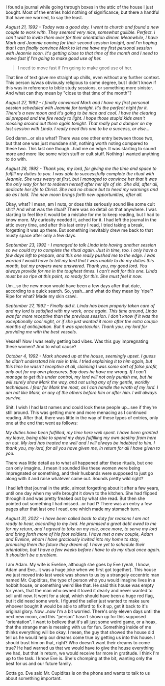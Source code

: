 I found a journal while going through boxes in the attic of the house I just bought. Most of the entries hold nothing of significance, but there a handful that have me worried, to say the least.

*August 21, 1992 - Today was a good day. I went to church and found a new couple to work with. They seemed very nice, somewhat gullible. Perfect. I can't wait to invite them over for their orientation dinner. Meanwhile, I have Mark and Jeannie coming for their second session tonight, and I'm hoping that I can finally convince Mark to let me have my first personal session with Jeannie soon. It's getting close to that time of the month and I need to move fast if I'm going to make good use of her.*

>I need to move fast if I'm going to make good use of her.

That line of text gave me straight up chills, even without any further context. This person is/was obviously religious to some degree, but I didn't know if this was in reference to bible study sessions, or something more sinister. And what can they mean by "close to that time of the month"?

*August 27, 1992 - I finally convinced Mark and I have my first personal session scheduled with Jeannie for tonight. It's the perfect night for it. There's a new moon and it's going to be nice and cool. I have the clearing all prepped and the fire ready to light. I hope those stupid kids aren't messing around out there again tonight. That really put a damper on my last session with Linda. I really need this one to be a success, or else...*

God damn...or else what? There was one other entry between those two, but that one was just mundane shit, nothing worth noting compared to these two. This last one though...had me on edge. It was starting to sound more and more like some witch stuff or cult stuff. Nothing I wanted anything to do with.

*August 28, 1992 - Thank you, my lord, for giving me the time and space to fulfill my duties to you. I was able to successfully complete the ritual with Jeannie. She was weary at first, but I managed to convince her that it was the only way for her to redeem herself after her life of sin. She did, after all, dedicate her life to Christ. She had no choice but to heed my warnings and do as I told. The new moon brings forth new opportunities, after all.*

Okay, what? I mean, am I nuts, or does this seriously sound like some cult shit? And what was the ritual? There was no detail on that anywhere. I was starting to feel like it would be a mistake for me to keep reading, but I had to know more. My curiosity needed it, ached for it. I had left the journal in the attic every time, and after this last entry I read, I tried taking a break, forgetting it was up there. But something inevitably drew me back to that musty space after only a few days.

*September 23, 1992 - I managed to talk Linda into having another session so we could try to complete the ritual again. Just in time, too. I only have a few days left to prepare, and this one really pushed me to the edge. I was worried I would have to tell my lord that I was unable to do my duties this month, but my prayers were answered. Thank you, my good lord. You always provide for me in the toughest times. I can't wait for this one. Linda must be so ripe at this point, so ready for this. She must feel it now.*

Um...so the new moon would have been a few days after that date, according to a quick search. So, yeah...and what do they mean by 'ripe'? Ripe for what? Made my skin crawl.

*September 27, 1992 - Finally did it. Linda has been properly taken care of and my lord is satisfied with my work, once again. This time around, Linda was far more receptive than the previous session. I don't know if it was the exceptionally cool night, or if she just wanted it more after the extra couple months of anticipation. But it was spectacular. Thank you, my lord for providing me with the best vessels.*

Vessel? Now I was really getting bad vibes. Was this guy impregnating these women? And to what cause?

*October 4, 1992 - Mark showed up at the house, seemingly upset. I guess he didn't understand his role in this. I tried explaining it to him again, but this time he wasn't receptive at all, claiming I was some sort of false profit, only out for my own pleasures. Boy does he have me wrong. If I can't manage to get this under control, my lord will not only punish me, but he will surely show Mark the way, and not using any of my gentle, worldly techniques. I fear for Mark the most, as I can handle the wrath of my lord. I am not like Mark, or any of the others before him or after him. I will always survive.*

Shit. I wish I had last names and could look these people up...see if they're still around. This was getting more and more menacing as I continued reading. After that, there was little in the way of these types of entries, only one at the end that went as follows:

*My duties have been fulfilled, my time here well spent. I have been granted my leave, being able to spend my days fulfilling my own destiny from here on out. My lord has treated me well and I will always be indebted to him. I thank you, my lord, for all you have given me, in return for all I have given to you.*

There was little detail as to what all happened after these rituals, but one can only imagine...I mean it sounded like these women were being impregnated or something, and their husbands were supposed to just go along with it and raise whatever came out. Sounds pretty wild right?

I had left that journal in the attic, almost forgetting about it after a few years, until one day when my wife brought it down to the kitchen. She had flipped through it and was pretty freaked out by what she read. But then she pointed out something I had missed...or had I? There was an entry a few pages after that last one I read, one which made my stomach turn.

*August 31, 2022 - I have been called back to duty for reasons I am not ready to hear, according to my lord. He promised a great debt owed to me for my return, and I agreed to take on my role, once more, to serve my lord and bring forth more of his foot soldiers. I have met a new couple, Adam and Eveline, whom I have graciously invited into my home to stay, promising them the future they dream of. I have yet to schedule their orientation, but I have a few weeks before I have to do my ritual once again. It shouldn't be a problem.*

I am Adam. My wife is Eveline, although she goes by Eve (yeah, I know, Adam and Eve...it was a huge joke when we first got together). This house we just moved into last week was shown to us by a strangely eccentric man named Mr. Cupiditas, the type of person who you would imagine lives in a hobbit house, or something weird like that. He said this house was empty for years, that the man who owned it loved it dearly and never wanted to sell until now. It went for a steal, which should have been a huge red flag, but it did need some work. I figured the seller just wanted to make sure whoever bought it would be able to afford to fix it up, get it back to it's original glory. Now...now I'm a bit worried. There's only eleven days until the next new moon, and this "person" hasn't shown up for this supposed "orientation". I want to believe that it's all just some weird game, or a hoax, that the strange man is messing with us for fun. Something inside of me thinks everything will be okay. I mean, the guy that showed the house did tell us he would help our dreams come true by getting us into this house. I should trust him on that, right? Who doesn't want their dreams to come true? He had warned us that we would have to give the house everything we had, but that in return, we would receive far more in gratitude. I think I'm up to the task. I know Eve is. She's chomping at the bit, wanting only the best for us and our future family.

Gotta go. Eve said Mr. Cupiditas is on the phone and wants to talk to us about something important.